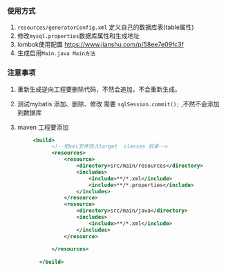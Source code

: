 ### 使用方式

1. `resources/generatorConfig.xml` 定义自己的数据库表(table属性)
2. 修改`mysql.properties`数据库属性和生成地址
3. lombok使用配置 https://www.jianshu.com/p/58ee7e09fc3f
4. 生成启用`Main.java Main方法`





### 注意事项

1. 重新生成逆向工程要删除代码，不然会追加，不会重新生成。
2. 测试mybatis 添加、删除、修改 需要 `sqlSession.commit();` ,不然不会添加到数据库
3. maven 工程要添加

    ```xml
         <build>
               <!--把xml文件放入target  classes 目录-->
               <resources>
                   <resource>
                       <directory>src/main/resources</directory>
                       <includes>
                           <include>**/*.xml</include>
                           <include>**/*.properties</include>
                       </includes>
                   </resource>
                   <resource>
                       <directory>src/main/java</directory>
                       <includes>
                           <include>**/*.xml</include>
                       </includes>
                   </resource>
       
               </resources>
       
           </build>
    ```